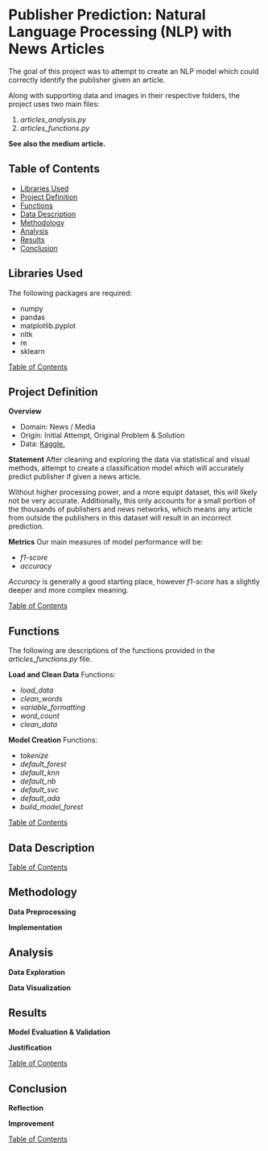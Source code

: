 # Publisher Prediction: Natural Language Processing (NLP) with News Articles
The goal of this project was to attempt to create an NLP model which could correctly
identify the publisher given an article.

Along with supporting data and images in their respective folders, the project
uses two main files:
1. *articles_analysis.py*
2. *articles_functions.py*

**See also the medium article.**

## Table of Contents
- [Libraries Used](#libraries-used)
- [Project Definition](#project-definition)
- [Functions](#functions)
- [Data Description](#data-description)
- [Methodology](#methodology)
- [Analysis](#analysis)
- [Results](#results)
- [Conclusion](#conclusion)


## Libraries Used
The following packages are required:
- numpy
- pandas
- matplotlib.pyplot
- nltk
- re
- sklearn


[Table of Contents](#table-of-contents)


## Project Definition
**Overview**
- Domain: News / Media
- Origin: Initial Attempt, Original Problem & Solution 
- Data: [Kaggle.](https://www.kaggle.com/datasets/snapcrack/all-the-news)

**Statement**
After cleaning and exploring the data via statistical and visual methods, attempt to
create a classification model which will accurately predict publisher if given a news
article.

Without higher processing power, and a more equipt dataset, this will likely not be very
accurate. Additionally, this only accounts for a small portion of the thousands of
publishers and news networks, which means any article from outside the publishers in this
dataset will result in an incorrect prediction.

**Metrics**
Our main measures of model performance will be:
- *f1-score*
- *accuracy*

*Accuracy* is generally a good starting place, however *f1-score* has a slightly
deeper and more complex meaning.

[Table of Contents](#table-of-contents)


## Functions
The following are descriptions of the functions provided in the *articles_functions.py*
file.

**Load and Clean Data**
Functions:
- *load_data*
- *clean_words*
- *variable_formatting*
- *word_count*
- *clean_data*
    
**Model Creation**
Functions:
- *tokenize*
- *default_forest*
- *default_knn*
- *default_nb*
- *default_svc*
- *default_ada*
- *build_model_forest*

[Table of Contents](#table-of-contents)


## Data Description

[Table of Contents](#table-of-contents)


## Methodology
**Data Preprocessing**

**Implementation**

## Analysis
**Data Exploration**

**Data Visualization**


## Results
**Model Evaluation & Validation**

**Justification**

[Table of Contents](#table-of-contents)


## Conclusion
**Reflection**

**Improvement**

[Table of Contents](#table-of-contents)